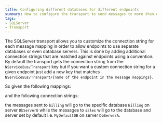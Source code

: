 ```yaml
---
title: Configuring different databases for different endpoints
summary: How to configure the transport to send messages to more than one database
tags:
- SQLServer
- Transport
---
```


The SQLServer transport allows you to customize the connection string for each message mapping in order to allow endpoints to use separate databases or even database servers. This is done by adding additional connection strings that are matched against endpoints using a convention. By default the transport gets the connection string from the `NServiceBus/Transport` key but if you want a custom connection string for a given endpoint just add a new key that matches `NServiceBus/Transport/{name of the endpoint in the message mappings}`. 

So given the following mappings:

<!-- import sqlserver-multidb-messagemapping -->

and the following connection strings:
 
<!-- import sqlserver-multidb-connectionstrings -->

the messages sent to `billing` will go to the specific database `Billing` on server `DbServerB` while the messages to `sales` will go to the database and server set by default i.e. `MyDefaultDB` on server `DbServerA`.
